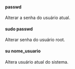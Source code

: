 #### passwd
Alterar a senha do usuário atual.

#### sudo passwd
Alterar senha do usuário root.

#### su nome_usuario
Altera usuário atual do sistema.